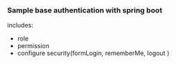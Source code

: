 <h3>Sample base authentication with spring boot</h3>

includes: 

- role
- permission
- configure security(formLogin, rememberMe, logout )
